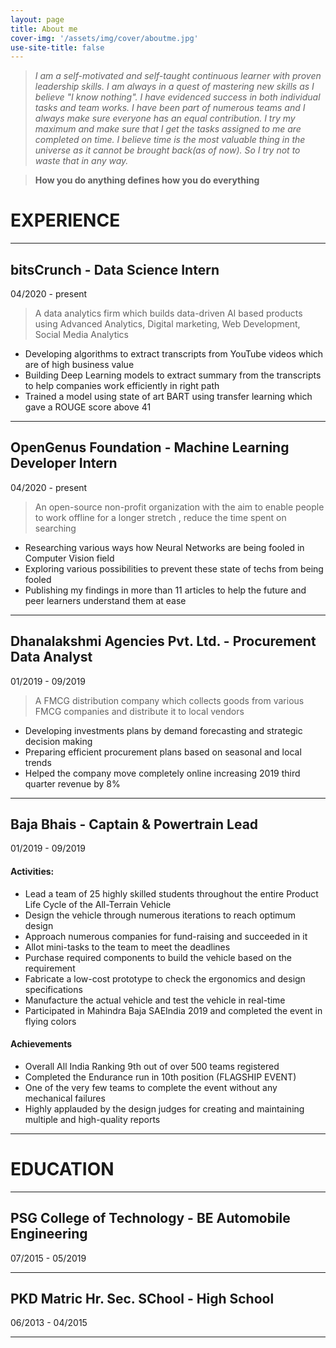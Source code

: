 ```yaml
---
layout: page
title: About me
cover-img: '/assets/img/cover/aboutme.jpg'
use-site-title: false
---
```


>*I am a self-motivated and self-taught continuous learner with proven leadership skills. I am always in a quest of mastering new skills as I believe "I know nothing". I have evidenced success in both individual tasks and team works. I have been part of numerous teams and I always make sure everyone has an equal contribution. I try my maximum and make sure that I get the tasks assigned to me are completed on time. I believe time is the most valuable thing in the universe as it cannot be brought back(as of now). So I try not to waste that in any way.*

> **How you do anything defines how you do everything**

# EXPERIENCE

---
## bitsCrunch - **Data Science Intern**
04/2020 - present
> A data analytics firm which builds data-driven AI based products using Advanced Analytics, Digital marketing, Web Development, Social Media Analytics
* Developing algorithms to extract transcripts from YouTube videos which are of high business value
* Building Deep Learning models to extract summary from the transcripts to help companies work efficiently in right path
* Trained a model using state of art BART using transfer learning which gave a ROUGE score above 41

---
## OpenGenus Foundation - **Machine Learning Developer Intern**
04/2020 - present
> An open-source non-profit organization with the aim to enable people to work offline for a longer stretch , reduce the time spent on searching
* Researching various ways how Neural Networks are being fooled in Computer Vision field
* Exploring various possibilities to prevent these state of techs from being fooled
* Publishing my findings in more than 11 articles to help the future and peer learners understand them at ease

---
## Dhanalakshmi Agencies Pvt. Ltd. - **Procurement Data Analyst**
01/2019 - 09/2019
> A FMCG distribution company which collects goods from various FMCG companies and distribute it to local vendors
* Developing investments plans by demand forecasting and strategic decision making
* Preparing efficient procurement plans based on seasonal and local trends
* Helped the company move completely online increasing 2019 third quarter revenue by 8%

---

## Baja Bhais - **Captain & Powertrain Lead**
01/2019 - 09/2019
#### Activities:
* Lead a team of 25 highly skilled students throughout the entire Product Life Cycle of the All-Terrain Vehicle
* Design the vehicle through numerous iterations to reach optimum design
* Approach numerous companies for fund-raising and succeeded in it
* Allot mini-tasks to the team to meet the deadlines
* Purchase required components to build the vehicle based on the requirement
* Fabricate a low-cost prototype to check the ergonomics and design specifications
* Manufacture the actual vehicle and test the vehicle in real-time
* Participated in Mahindra Baja SAEIndia 2019 and completed the event in flying colors

#### Achievements
* Overall All India Ranking 9th out of over 500 teams registered
* Completed the Endurance run in 10th position (FLAGSHIP EVENT)
* One of the very few teams to complete the event without any mechanical failures
* Highly applauded by the design judges for creating and maintaining multiple and high-quality reports

---

# EDUCATION

---
## PSG College of Technology - **BE Automobile Engineering**
07/2015 - 05/2019

---
## PKD Matric Hr. Sec. SChool - **High School**
06/2013 - 04/2015

---
